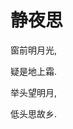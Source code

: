 <!DOCTYPE html>
<html>
	<head>
		<meta charset="utf-8" />
		<title></title>
	</head>
	<body>
		<h1>静夜思</h1>
		<p>窗前明月光,</p>
		<p>疑是地上霜.</p>
		<p>举头望明月,</p>
		<p>低头思故乡.</p>
	</body>
</html>
